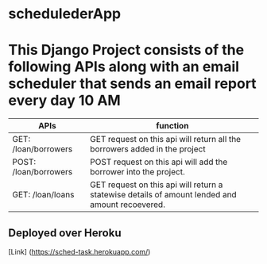# schedulederApp

# This Django Project consists of the following APIs along with an email scheduler that sends an email report every day 10 AM

APIs|function
----|---------
GET: /loan/borrowers | GET request on this api will return all the borrowers added in the project
POST: /loan/borrowers |POST request on this api will add the borrower into the project.
GET: /loan/loans | GET request on this api will return a statewise details of amount lended and amount recoevered.

## Deployed over Heroku
[Link] (https://sched-task.herokuapp.com/)
